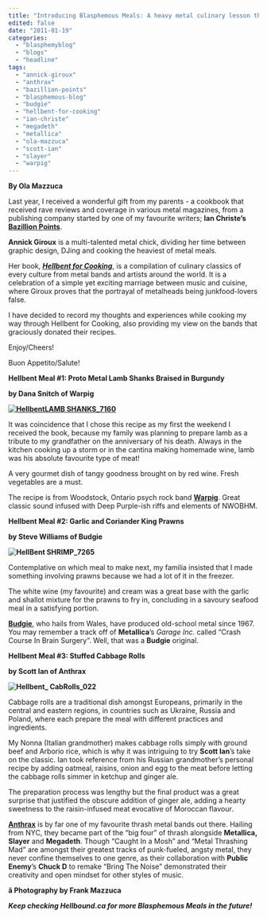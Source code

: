 ```yaml
---
title: "Introducing Blasphemous Meals: A heavy metal culinary lesson through Annick Giroux’s <em>Hellbent For Cooking</em>"
edited: false
date: "2011-01-19"
categories:
  - "blasphemyblog"
  - "blogs"
  - "headline"
tags:
  - "annick-giroux"
  - "anthrax"
  - "bazillion-points"
  - "blasphemous-blog"
  - "budgie"
  - "hellbent-for-cooking"
  - "ian-christe"
  - "megadeth"
  - "metallica"
  - "ola-mazzuca"
  - "scott-ian"
  - "slayer"
  - "warpig"
---
```


**By Ola Mazzuca**

Last year, I received a wonderful gift from my parents - a cookbook that received rave reviews and coverage in various metal magazines, from a publishing company started by one of my favourite writers; **Ian Christe’s [Bazillion Points](http://www.bazillionpoints.com/)**.

**Annick Giroux** is a multi-talented metal chick, dividing her time between graphic design, DJing and cooking the heaviest of metal meals.

Her book, [_**Hellbent for Cooking**_](http://www.bazillionpoints.com/hell-bent-for-cooking-the-headbangers-kitchen-by-annick-giroux-the-morbid-chef/), is a compilation of culinary classics of every culture from metal bands and artists around the world. It is a celebration of a simple yet exciting marriage between music and cuisine, where Giroux proves that the portrayal of metalheads being junkfood-lovers false.

I have decided to record my thoughts and experiences while cooking my way through Hellbent for Cooking, also providing my view on the bands that graciously donated their recipes.

Enjoy/Cheers!

Buon Appetito/Salute!

**Hellbent Meal #1: Proto Metal Lamb Shanks Braised in Burgundy**

**by Dana Snitch of Warpig**

**[![](http://www.hellbound.ca/wp-content/uploads/2011/01/HellbentLAMB-SHANKS_7160.jpeg "HellbentLAMB SHANKS_7160")](http://www.hellbound.ca/wp-content/uploads/2011/01/HellbentLAMB-SHANKS_7160.jpeg)**

It was coincidence that I chose this recipe as my first the weekend I received the book, because my family was planning to prepare lamb as a tribute to my grandfather on the anniversary of his death. Always in the kitchen cooking up a storm or in the cantina making homemade wine, lamb was his absolute favourite type of meat!

A very gourmet dish of tangy goodness brought on by red wine. Fresh vegetables are a must.

The recipe is from Woodstock, Ontario psych rock band [**Warpig**](http://www.warpig.ca). Great classic sound infused with Deep Purple-ish riffs and elements of NWOBHM.

**Hellbent Meal #2: Garlic and Coriander King Prawns**

**by Steve Williams of Budgie**

**![](http://www.hellbound.ca/wp-content/uploads/2011/01/HellBent-SHRIMP_7265.jpg "HellBent SHRIMP_7265")**

Contemplative on which meal to make next, my familia insisted that I made something involving prawns because we had a lot of it in the freezer.

The white wine (my favourite) and cream was a great base with the garlic and shallot mixture for the prawns to fry in, concluding in a savoury seafood meal in a satisfying portion.

[**Budgie**](http://www.budgie.uk.com/), who hails from Wales, have produced old-school metal since 1967. You may remember a track off of **Metallica**’s _Garage Inc._ called “Crash Course In Brain Surgery”. Well, that was a **Budgie** original.

**Hellbent Meal #3: Stuffed Cabbage Rolls**

**by Scott Ian of Anthrax**

**![](http://www.hellbound.ca/wp-content/uploads/2011/01/Hellbent_-CabRolls_022.jpeg "Hellbent_ CabRolls_022")**

Cabbage rolls are a traditional dish amongst Europeans, primarily in the central and eastern regions, in countries such as Ukraine, Russia and Poland, where each prepare the meal with different practices and ingredients.

My Nonna (Italian grandmother) makes cabbage rolls simply with ground beef and Arborio rice, which is why it was intriguing to try **Scott Ian**’s take on the classic. Ian took reference from his Russian grandmother’s personal recipe by adding oatmeal, raisins, onion and egg to the meat before letting the cabbage rolls simmer in ketchup and ginger ale.

The preparation process was lengthy but the final product was a great surprise that justified the obscure addition of ginger ale, adding a hearty sweetness to the raisin-infused meat evocative of Moroccan flavour.

[**Anthrax**](http://anthrax.com/NFWS/) is by far one of my favourite thrash metal bands out there. Hailing from NYC, they became part of the “big four” of thrash alongside **Metallica, Slayer** and **Megadeth**. Though “Caught In a Mosh” and “Metal Thrashing Mad” are amongst their greatest tracks of punk-fueled, angsty metal, they never confine themselves to one genre, as their collaboration with **Public Enemy**’s **Chuck D** to remake “Bring The Noise” demonstrated their creativity and open mindset for other styles of music.

**ã Photography by Frank Mazzuca**

_**Keep checking Hellbound.ca for more Blasphemous Meals in the future!**_
